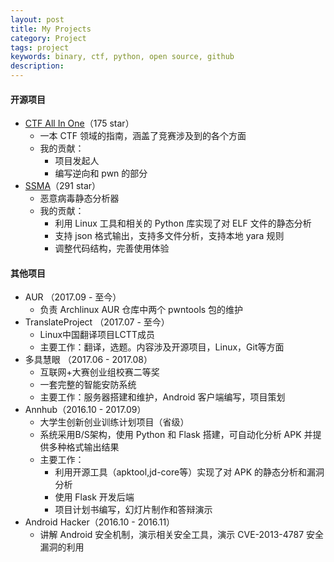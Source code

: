 ```yaml
---
layout: post
title: My Projects
category: Project
tags: project
keywords: binary, ctf, python, open source, github
description:
---
```


#### 开源项目

- [CTF All In One](https://github.com/firmianay/CTF-All-In-One)（175 star）
  - 一本 CTF 领域的指南，涵盖了竞赛涉及到的各个方面
  - 我的贡献：
    - 项目发起人
    - 编写逆向和 pwn 的部分
- [SSMA](https://github.com/secrary/SSMA)（291 star）
  - 恶意病毒静态分析器
  - 我的贡献：
    - 利用 Linux 工具和相关的 Python 库实现了对 ELF 文件的静态分析
    - 支持 json 格式输出，支持多文件分析，支持本地 yara 规则
    - 调整代码结构，完善使用体验

#### 其他项目

- AUR （2017.09 - 至今）
  - 负责 Archlinux AUR 仓库中两个 pwntools 包的维护
- TranslateProject （2017.07 - 至今）
  - Linux中国翻译项目LCTT成员
  - 主要工作：翻译，选题。内容涉及开源项目，Linux，Git等方面
- 多具慧眼 （2017.06 - 2017.08）
  - 互联网+大赛创业组校赛二等奖
  - 一套完整的智能安防系统
  - 主要工作：服务器搭建和维护，Android 客户端编写，项目策划
- Annhub（2016.10 - 2017.09）
  - 大学生创新创业训练计划项目（省级）
  - 系统采用B/S架构，使用 Python 和 Flask 搭建，可自动化分析 APK 并提供多种格式输出结果
  - 主要工作：
    - 利用开源工具（apktool,jd-core等）实现了对 APK 的静态分析和漏洞分析
    - 使用 Flask 开发后端
    - 项目计划书编写，幻灯片制作和答辩演示
- Android Hacker（2016.10 - 2016.11）
  - 讲解 Android 安全机制，演示相关安全工具，演示 CVE-2013-4787 安全漏洞的利用
